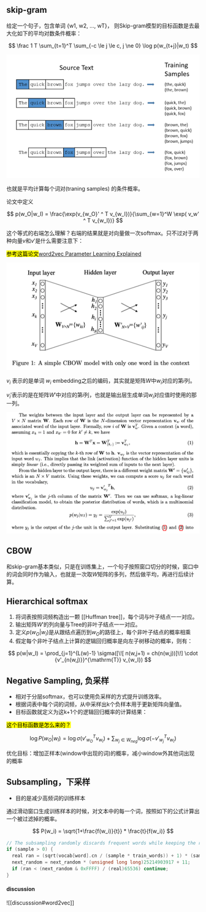 ## skip-gram

给定一个句子，包含单词 {w1, w2, ..., wT}， 则Skip-gram模型的目标函数是去最大化如下的平均对数条件概率：

$$
\frac 1 T \sum_{t=1}^T \sum_{-c \le j \le c, j \ne 0} \log p(w_{t+j}|w_t)
$$

![](figures/skip_gram.png)

也就是平均计算每个词对(traning samples) 的条件概率。

论文中定义

$$
p(w_O|w_I) = \frac{\exp(v_{w_O}' ^ T v_{w_I})}{\sum_{w=1}^W \exp( v_w' ^ T v_{w_I})}
$$

这个等式的右端怎么理解？右端的结果就是对向量做一次softmax。只不过对于两种向量$v$和$v'$是什么需要注意下：

<mark>参考这篇论文</mark>[word2vec Parameter Learning Explained](chrome-extension://ikhdkkncnoglghljlkmcimlnlhkeamad/pdf-viewer/web/viewer.html?file=https%3A%2F%2Farxiv.org%2Fpdf%2F1411.2738.pdf)

![](figures/word2vec_vec2.png)

$v_i$ 表示的是单词 $w_i$ embedding之后的编码，其实就是矩阵$W$中${w_i}$对应的第$i$列。

$v_i'$表示的是在矩阵$W'$中对应的第$i$列，也就是输出层生成单词$w_i$对应值时使用的那一列。

![](figures/word2vec_vec.png)


## CBOW
和skip-gram基本类似，只是在训练集上，一个句子按照窗口切分的时候，窗口中的词会同时作为输入，也就是一次取$W$矩阵的多列，然后做平均，再进行后续计算。



## Hierarchical softmax 
1. 将词表按照词频构造出一颗 [[Huffman tree]]，每个词与叶子结点一一对应。
2. 输出矩阵$W'$的列向量与Tree的非叶子结点一一对应。
3. 定义$p(w_O|w_I)$是从跟结点遍历到$w_O$的路径上，每个非叶子结点的概率相乘
4. 假定每个非叶子结点上计算的逻辑回归概率是向左子树移动的概率，则有：

$$
p(w|w_I) = \prod_{j=1}^{L(w)-1} \sigma([\![ n(w,j+1) = ch(n(w,j))]\!] \cdot {v'_{n(w,j)}}^{\mathrm{T}} v_{w_I})
$$


## Negative Sampling, 负采样
- 相对于分层softmax，也可以使用负采样的方式提升训练效率。
- 根据词表中每个词的词频，从中采样出k个负样本用于更新矩阵向量值。
- 目标函数就定义为这k+1个的逻辑回归概率的计算结果：

<mark>这个目标函数是怎么来的？</mark>

$$
\log P(w_O|w_I) = \log \sigma({v'_{w_O}}^T v_{w_I}) + \sum_{w_j \in W_{neg}} \log \sigma(-{v'_{w_j}}^T v_{w_I}) 
$$

优化目标：增加正样本(window中出现的词)的概率，减小window外其他词出现的概率



## Subsampling，下采样
- 目的是减少高频词的训练样本


通过滑动窗口生成训练样本的时候，对文本中的每一个词，按照如下的公式计算出一个被过滤掉的概率。

$$
P(w_i) = \sqrt{1+\frac{f(w_i)}{t}} * \frac{t}{f(w_i)}
$$

```c
// The subsampling randomly discards frequent words while keeping the ranking same
if (sample > 0) {
  real ran = (sqrt(vocab[word].cn / (sample * train_words)) + 1) * (sample * train_words) / vocab[word].cn;
  next_random = next_random * (unsigned long long)25214903917 + 11;
  if (ran < (next_random & 0xFFFF) / (real)65536) continue;
}
```


#### discussion
![[discusssion#word2vec]]
